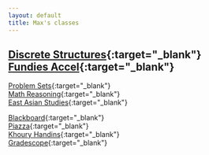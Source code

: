 ```yaml
---
layout: default
title: Max's classes
---
```

[Discrete Structures](https://course.ccs.neu.edu/cs1800f19/){:target="_blank"}  
[Fundies Accel](https://course.ccs.neu.edu/cs2500accelf19/){:target="_blank"}
-
[Problem Sets](https://course.ccs.neu.edu/cs2500accelf19/Problem_Sets.html){:target="_blank"}  
[Math Reasoning](https://web.northeastern.edu/dummit/teaching_fa19_1365.html){:target="_blank"}  
[East Asian Studies](https://docs.google.com/document/d/1G9xvzZTFHpNOZwm6igxYrrfaynhH3CTb_MaUi80DUwY/edit){:target="_blank"}
  
[Blackboard](https://northeastern.blackboard.com/){:target="_blank"}  
[Piazza](https://piazza.com/){:target="_blank"}  
[Khoury Handins](https://handins.ccs.neu.edu/login){:target="_blank"}  
[Gradescope](https://www.gradescope.com/){:target="_blank"}
